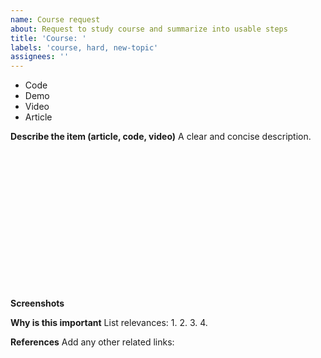 ```yaml
---
name: Course request
about: Request to study course and summarize into usable steps
title: 'Course: '
labels: 'course, hard, new-topic'
assignees: ''
---
```


- Code
- Demo
- Video
- Article

**Describe the item (article, code, video)**
A clear and concise description. 

**Screenshots**
<img src="
" height="250" />


**Why is this important**
List relevances:
1. 
2. 
3. 
4. 

**References**
Add any other related links:
